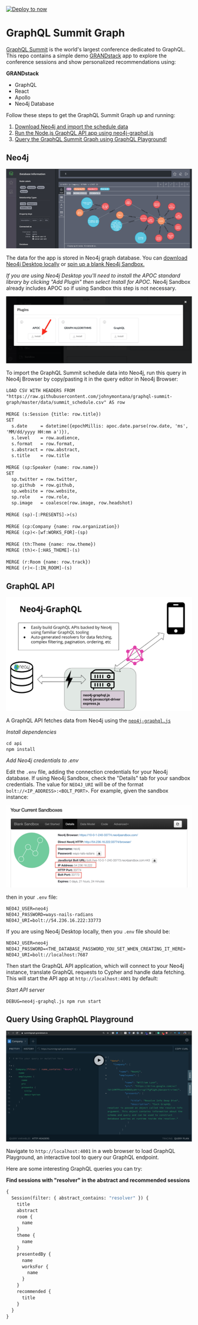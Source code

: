 [![Deploy to now](https://deploy.now.sh/static/button.svg)](https://deploy.now.sh/?repo=https://github.com/johnymontana/graphql-summit-graph&env=NEO4J_USER&env=NEO4J_URI&env=NEO4J_PASSWORD)

# GraphQL Summit Graph

[GraphQL Summit](https://summit.graphql.com/) is the world's largest conference dedicated to GraphQL. This repo contains a simple demo [GRANDstack](https://grandstack.io) app to explore the conference sessions and show personalized recommendations using:

**GRANDstack**

* GraphQL
* React
* Apollo
* Neo4j Database

Follow these steps to get the GraphQL Summit Graph up and running:

1. [Download Neo4j and import the schedule data](https://github.com/johnymontana/graphql-summit-graph#neo4j)
2. [Run the Node.js GraphQL API app using neo4j-graphql.js](https://github.com/johnymontana/graphql-summit-graph#graphql-api)
3. [Query the GraphQL Summit Graph using GraphQL Playground!](https://github.com/johnymontana/graphql-summit-graph#query-using-graphql-playground)


## Neo4j

![](images/neo4j.png)

The data for the app is stored in Neo4j graph database. You can [download Neo4j Desktop locally](https://neo4j.com/download/) or [spin up a blank Neo4j Sandbox.](https://neo4j.com/sandbox-v2/)

*If you are using Neo4j Desktop you'll need to install the APOC standard library by clicking "Add Plugin" then select Install for APOC*. Neo4j Sandbox already includes APOC so if using Sandbox this step is not necessary.

![](images/apoc.png)

To import the GraphQL Summit schedule data into Neo4j, run this query in Neo4j Browser by copy/pasting it in the query editor in Neo4j Browser:

```Cypher
LOAD CSV WITH HEADERS FROM "https://raw.githubusercontent.com/johnymontana/graphql-summit-graph/master/data/summit_schedule.csv" AS row 

MERGE (s:Session {title: row.title})
SET 
  s.date     = datetime({epochMillis: apoc.date.parse(row.date, 'ms', 'MM/dd/yyyy HH:mm a')}),
  s.level    = row.audience,
  s.format   = row.format,
  s.abstract = row.abstract,
  s.title    = row.title

MERGE (sp:Speaker {name: row.name})
SET
  sp.twitter = row.twitter,
  sp.github  = row.github,
  sp.website = row.website,
  sp.role    = row.role,
  sp.image   = coalesce(row.image, row.headshot)

MERGE (sp)-[:PRESENTS]->(s)

MERGE (cp:Company {name: row.organization})
MERGE (cp)<-[wf:WORKS_FOR]-(sp)

MERGE (th:Theme {name: row.theme})
MERGE (th)<-[:HAS_THEME]-(s)

MERGE (r:Room {name: row.track})
MERGE (r)<-[:IN_ROOM]-(s)
```


## GraphQL API

![](images/neo4j-graphql-js.png)

A GraphQL API fetches data from Neo4j using the [`neo4j-graphql.js`](https://grandstack.io/docs/neo4j-graphql-js.html)

*Install dependencies*

```
cd api
npm install
```

*Add Neo4j credentials to .env*

Edit the `.env` file, adding the connection credentials for your Neo4j database. If using Neo4j Sandbox, check the "Details" tab for your sandbox credentials. The value for `NEO4J_URI` will be of the format `bolt://<IP_ADDRESS>:<BOLT_PORT>`. For example, given the sandbox instance:

![](images/sandbox.png)

then in your `.env` file:

```
NEO4J_USER=neo4j
NEO4J_PASSWORD=ways-nails-radians
NEO4J_URI=bolt://54.236.16.222:33773
```

If you are using Neo4j Desktop locally, then you `.env` file should be:

```
NEO4J_USER=neo4j
NEO4J_PASSWORD=<THE_DATABASE_PASSWORD_YOU_SET_WHEN_CREATING_IT_HERE>
NEO4J_URI=bolt://localhost:7687
```

Then start the GraphQL API application, which will connect to your Neo4j instance, translate GraphQL requests to Cypher and handle data fetching. This will start the API app at `http://localhost:4001` by default:

*Start API server*
```
DEBUG=neo4j-graphql.js npm run start
```

## Query Using GraphQL Playground

![](images/graphql.png)

Navigate to `http://localhost:4001` in a web browser to load GraphQL Playground, an interactive tool to query our GraphQL endpoint.

Here are some interesting GraphQL queries you can try:

**Find sessions with "resolver" in the abstract and recommended sessions**

```GraphQL
{
  Session(filter: { abstract_contains: "resolver" }) {
    title
    abstract
    room {
      name
    }
    theme {
      name
    }
    presentedBy {
      name
      worksFor {
        name
      }
    }
    recommended {
      title
    }
  }
}
```


